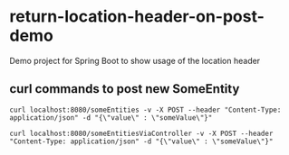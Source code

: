 # return-location-header-on-post-demo
Demo project for Spring Boot to show usage of the location header

## curl commands to post new SomeEntity

```
curl localhost:8080/someEntities -v -X POST --header "Content-Type: application/json" -d "{\"value\" : \"someValue\"}"
```

```
curl localhost:8080/someEntitiesViaController -v -X POST --header "Content-Type: application/json" -d "{\"value\" : \"someValue\"}"
```
